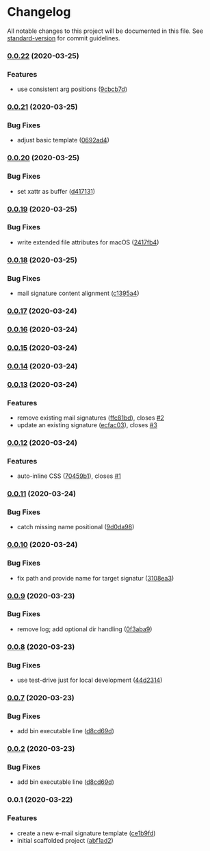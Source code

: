 # Changelog

All notable changes to this project will be documented in this file. See [standard-version](https://github.com/conventional-changelog/standard-version) for commit guidelines.

### [0.0.22](https://github.com/d-koppenhagen/a-mail-signature/compare/v0.0.21...v0.0.22) (2020-03-25)


### Features

* use consistent arg positions ([9cbcb7d](https://github.com/d-koppenhagen/a-mail-signature/commit/9cbcb7db39cf73579a1d30261523155f7a3f5d9c))

### [0.0.21](https://github.com/d-koppenhagen/a-mail-signature/compare/v0.0.20...v0.0.21) (2020-03-25)


### Bug Fixes

* adjust basic template ([0692ad4](https://github.com/d-koppenhagen/a-mail-signature/commit/0692ad4e87c2d1a9a81195fbc0a413014a2fa0c5))

### [0.0.20](https://github.com/d-koppenhagen/a-mail-signature/compare/v0.0.19...v0.0.20) (2020-03-25)


### Bug Fixes

* set xattr as buffer ([d417131](https://github.com/d-koppenhagen/a-mail-signature/commit/d417131873793e108b41e26631b3f18f4186098a))

### [0.0.19](https://github.com/d-koppenhagen/a-mail-signature/compare/v0.0.18...v0.0.19) (2020-03-25)


### Bug Fixes

* write extended file attributes for macOS ([2417fb4](https://github.com/d-koppenhagen/a-mail-signature/commit/2417fb421f9a983bb65d54f4804c9a6b468c8b7f))

### [0.0.18](https://github.com/d-koppenhagen/a-mail-signature/compare/v0.0.17...v0.0.18) (2020-03-25)


### Bug Fixes

* mail signature content alignment ([c1395a4](https://github.com/d-koppenhagen/a-mail-signature/commit/c1395a4115eac002ba0d34f6606263bcdf286618))

### [0.0.17](https://github.com/d-koppenhagen/a-mail-signature/compare/v0.0.16...v0.0.17) (2020-03-24)

### [0.0.16](https://github.com/d-koppenhagen/a-mail-signature/compare/v0.0.15...v0.0.16) (2020-03-24)

### [0.0.15](https://github.com/d-koppenhagen/a-mail-signature/compare/v0.0.14...v0.0.15) (2020-03-24)

### [0.0.14](https://github.com/d-koppenhagen/a-mail-signature/compare/v0.0.13...v0.0.14) (2020-03-24)

### [0.0.13](https://github.com/d-koppenhagen/a-mail-signature/compare/v0.0.12...v0.0.13) (2020-03-24)


### Features

* remove existing mail signatures ([ffc81bd](https://github.com/d-koppenhagen/a-mail-signature/commit/ffc81bdd98d0a48a4a1c1e94d809e4cec3948304)), closes [#2](https://github.com/d-koppenhagen/a-mail-signature/issues/2)
* update an existing signature ([ecfac03](https://github.com/d-koppenhagen/a-mail-signature/commit/ecfac032bee1da7df4743fbae5d0ecf7dec6c7d2)), closes [#3](https://github.com/d-koppenhagen/a-mail-signature/issues/3)

### [0.0.12](https://github.com/d-koppenhagen/a-mail-signature/compare/v0.0.11...v0.0.12) (2020-03-24)


### Features

* auto-inline CSS ([70459b1](https://github.com/d-koppenhagen/a-mail-signature/commit/70459b1821e35256b1e4b0bab7436c462cedb7bb)), closes [#1](https://github.com/d-koppenhagen/a-mail-signature/issues/1)

### [0.0.11](https://github.com/d-koppenhagen/a-mail-signature/compare/v0.0.10...v0.0.11) (2020-03-24)


### Bug Fixes

* catch missing name positional ([9d0da98](https://github.com/d-koppenhagen/a-mail-signature/commit/9d0da980eee214d89e79c7f631e110e6510a8aed))

### [0.0.10](https://github.com/d-koppenhagen/a-mail-signature/compare/v0.0.9...v0.0.10) (2020-03-24)


### Bug Fixes

* fix path and provide name for target signatur ([3108ea3](https://github.com/d-koppenhagen/a-mail-signature/commit/3108ea38774cf2688962679df276cc2dc83aaf7e))

### [0.0.9](https://github.com/d-koppenhagen/a-mail-signature/compare/v0.0.8...v0.0.9) (2020-03-23)


### Bug Fixes

* remove log; add optional dir handling ([0f3aba9](https://github.com/d-koppenhagen/a-mail-signature/commit/0f3aba9149ce26d8e6080a02442994eb93ee5a1d))

### [0.0.8](https://github.com/d-koppenhagen/a-mail-signature/compare/v0.0.7...v0.0.8) (2020-03-23)


### Bug Fixes

* use test-drive just for local development ([44d2314](https://github.com/d-koppenhagen/a-mail-signature/commit/44d2314de559f69c6db3119761b383605cb2bb06))

### [0.0.7](https://github.com/d-koppenhagen/a-mail-signature/compare/v0.0.1...v0.0.7) (2020-03-23)


### Bug Fixes

* add bin executable line ([d8cd69d](https://github.com/d-koppenhagen/a-mail-signature/commit/d8cd69d801ba7c954b2bef5f7dd2a7c20759461a))

### [0.0.2](https://github.com/d-koppenhagen/a-mail-signature/compare/v0.0.1...v0.0.2) (2020-03-23)


### Bug Fixes

* add bin executable line ([d8cd69d](https://github.com/d-koppenhagen/a-mail-signature/commit/d8cd69d801ba7c954b2bef5f7dd2a7c20759461a))

### 0.0.1 (2020-03-22)


### Features

* create a new e-mail signature template ([ce1b9fd](https://github.com/d-koppenhagen/a-mail-signature/commit/ce1b9fda3668f9f0973bbd008c8a3398bb2dfdda))
* initial scaffolded project ([abf1ad2](https://github.com/d-koppenhagen/a-mail-signature/commit/abf1ad204d35d04c6bb48c1dc1dfaa2c51dd38ad))
